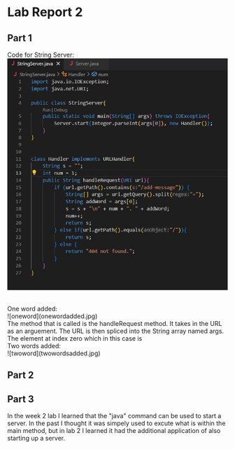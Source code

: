 # Lab Report 2

## Part 1
Code for String Server:
<br>
![code](Code.jpg)
<br>


<br>
One word added:
<br>
![oneword](onewordadded.jpg)
<br>
The method that is called is the handleRequest method. It takes in the URL as an arguement. The URL is then spliced into the String array named args. The element at index zero which in this case is

<br>
Two words added:
<br>
![twoword](twowordsadded.jpg)
<br>



## Part 2



## Part 3
In the week 2 lab I learned that the "java" command can be used to start a server. In the past I thought it was simpely used to excute what is within the main method, but in lab 2 I learned it had the additional application of also starting up a server.
